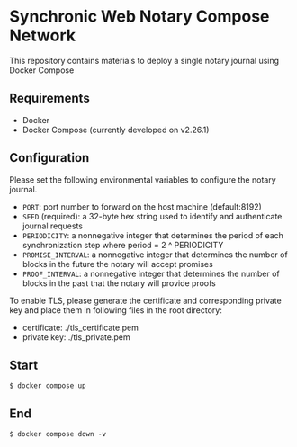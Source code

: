 # Synchronic Web Notary Compose Network

This repository contains materials to deploy a single notary journal using Docker Compose

## Requirements

- Docker
- Docker Compose (currently developed on v2.26.1)

## Configuration

Please set the following environmental variables to configure the notary journal.

- `PORT`: port number to forward on the host machine (default:8192)
- `SEED` (required): a 32-byte hex string used to identify and authenticate journal requests
- `PERIODICITY`: a nonnegative integer that determines the period of each synchronization step where period = 2 ^ PERIODICITY
- `PROMISE_INTERVAL`: a nonnegative integer that determines the number of blocks in the future the notary will accept promises
- `PROOF_INTERVAL`: a nonnegative integer that determines the number of blocks in the past that the notary will provide proofs

To enable TLS, please generate the certificate and corresponding private key and place them in following files in the root directory:

- certificate: ./tls_certificate.pem
- private key: ./tls_private.pem

## Start

`$ docker compose up`

## End

`$ docker compose down -v`
